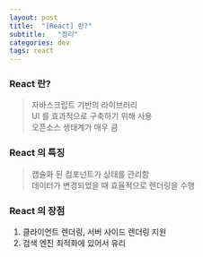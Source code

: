 ```yaml
---
layout: post
title:  "[React] 란?"
subtitle:   "정리"
categories: dev
tags: react
---
```


### React 란?  
> 자바스크립트 기반의 라이브러리  
> UI 를 효과적으로 구축하기 위해 사용  
> 오픈소스 생태계가 매우 큼

### React 의 특징  
> 캡슐화 된 컴포넌트가 상태를 관리함  
> 데이터가 변경되었을 때 효율적으로 렌더링을 수행

### React 의 장점

1. 클라이언트 렌더링, 서버 사이드 렌더링 지원
2. 검색 엔진 최적화에 있어서 유리